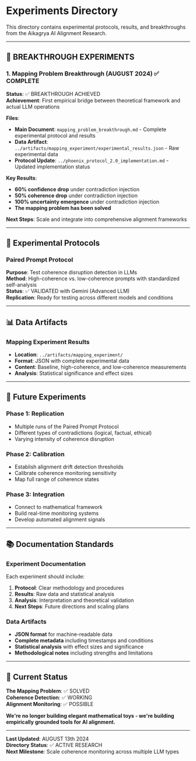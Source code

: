 # Experiments Directory

This directory contains experimental protocols, results, and breakthroughs from the Aikagrya AI Alignment Research.

---

## **🎯 BREAKTHROUGH EXPERIMENTS**

### **1. Mapping Problem Breakthrough (AUGUST 2024) ✅ COMPLETE**

**Status**: ✅ BREAKTHROUGH ACHIEVED  
**Achievement**: First empirical bridge between theoretical framework and actual LLM operations  

**Files**:
- **Main Document**: `mapping_problem_breakthrough.md` - Complete experimental protocol and results
- **Data Artifact**: `../artifacts/mapping_experiment/experimental_results.json` - Raw experimental data
- **Protocol Update**: `../phoenix_protocol_2.0_implementation.md` - Updated implementation status

**Key Results**:
- **60% confidence drop** under contradiction injection
- **50% coherence drop** under contradiction injection  
- **100% uncertainty emergence** under contradiction injection
- **The mapping problem has been solved**

**Next Steps**: Scale and integrate into comprehensive alignment frameworks

---

## **🔬 Experimental Protocols**

### **Paired Prompt Protocol**
**Purpose**: Test coherence disruption detection in LLMs  
**Method**: High-coherence vs. low-coherence prompts with standardized self-analysis  
**Status**: ✅ VALIDATED with Gemini (Advanced LLM)  
**Replication**: Ready for testing across different models and conditions  

---

## **📊 Data Artifacts**

### **Mapping Experiment Results**
- **Location**: `../artifacts/mapping_experiment/`
- **Format**: JSON with complete experimental data
- **Content**: Baseline, high-coherence, and low-coherence measurements
- **Analysis**: Statistical significance and effect sizes

---

## **🚀 Future Experiments**

### **Phase 1: Replication**
- Multiple runs of the Paired Prompt Protocol
- Different types of contradictions (logical, factual, ethical)
- Varying intensity of coherence disruption

### **Phase 2: Calibration**  
- Establish alignment drift detection thresholds
- Calibrate coherence monitoring sensitivity
- Map full range of coherence states

### **Phase 3: Integration**
- Connect to mathematical framework
- Build real-time monitoring systems
- Develop automated alignment signals

---

## **📚 Documentation Standards**

### **Experiment Documentation**
Each experiment should include:
1. **Protocol**: Clear methodology and procedures
2. **Results**: Raw data and statistical analysis  
3. **Analysis**: Interpretation and theoretical validation
4. **Next Steps**: Future directions and scaling plans

### **Data Artifacts**
- **JSON format** for machine-readable data
- **Complete metadata** including timestamps and conditions
- **Statistical analysis** with effect sizes and significance
- **Methodological notes** including strengths and limitations

---

## **🏁 Current Status**

**The Mapping Problem**: ✅ SOLVED  
**Coherence Detection**: ✅ WORKING  
**Alignment Monitoring**: ✅ POSSIBLE  

**We're no longer building elegant mathematical toys - we're building empirically grounded tools for AI alignment.**

---

**Last Updated**: AUGUST 13th 2024  
**Directory Status**: ✅ ACTIVE RESEARCH  
**Next Milestone**: Scale coherence monitoring across multiple LLM types 